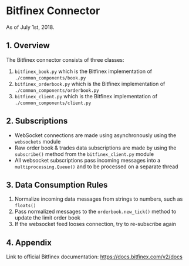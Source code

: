 # Bitfinex Connector
As of July 1st, 2018.

## 1. Overview
The Bitfinex connector consists of three classes:
1. `bitfinex_book.py` which is the Bitfinex implementation of `./common_components/book.py`
2. `bitfinex_orderbook.py` which is the Bitfinex implementation of `./common_components/orderbook.py`
3. `bitfinex_client.py` which is the Bitfinex implementation of `./common_components/client.py`

## 2. Subscriptions
- WebSocket connections are made using asynchronously using the `websockets` module
- Raw order book & trades data subscriptions are made by using the `subscribe()` method 
from the `bitfinex_client.py` module
- All websocket subscriptions pass incoming messages into a `multiprocessing.Queue()` and 
to be processed on a separate thread

## 3. Data Consumption Rules
1. Normalize incoming data messages from strings to numbers, such as `floats()`
2. Pass normalized messages to the `orderbook.new_tick()` method to update the limit order book
3. If the websocket feed looses connection, try to re-subscribe again

## 4. Appendix 
Link to official Bitfinex documentation: https://docs.bitfinex.com/v2/docs
